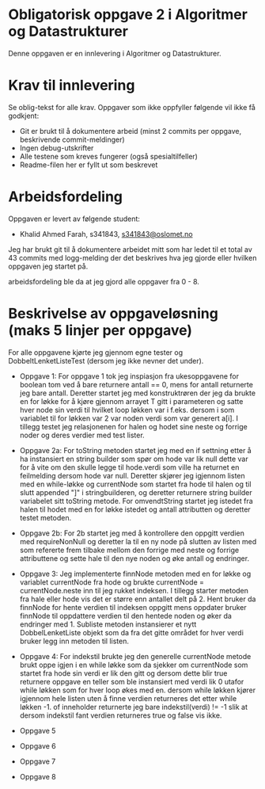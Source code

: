 # Obligatorisk oppgave 2 i Algoritmer og Datastrukturer

Denne oppgaven er en innlevering i Algoritmer og Datastrukturer. 

# Krav til innlevering

Se oblig-tekst for alle krav. Oppgaver som ikke oppfyller følgende vil ikke få godkjent:

* Git er brukt til å dokumentere arbeid (minst 2 commits per oppgave, beskrivende commit-meldinger)	
* Ingen debug-utskrifter
* Alle testene som kreves fungerer (også spesialtilfeller)
* Readme-filen her er fyllt ut som beskrevet

# Arbeidsfordeling

Oppgaven er levert av følgende student:
* Khalid Ahmed Farah, s341843, s341843@oslomet.no

Jeg har brukt git til å dokumentere arbeidet mitt som har ledet til et total av 43 commits med logg-melding der det
beskrives hva jeg gjorde eller hvilken oppgaven jeg startet på.

arbeidsfordeling ble da at jeg gjord alle oppgaver fra 0 - 8.

# Beskrivelse av oppgaveløsning (maks 5 linjer per oppgave)

For alle oppgavene kjørte jeg gjennom egne tester og DobbeltLenketListeTest (dersom jeg ikke nevner det under).

* Oppgave 1:
For oppgave 1 tok jeg inspiasjon fra ukesoppgavene for boolean tom ved å bare returnere antall == 0, mens for antall
returnerte jeg bare antall. Deretter startet jeg med konstruktrøren der jeg da brukte en for løkke for å kjøre gjennom
arrayet T gitt i parameteren og satte hver node sin verdi til hvilket loop løkken var i f.eks. dersom i som variablet
til for løkken var 2 var noden verdi som var generert a[i]. I tillegg testet jeg relasjonenen for halen og hodet sine
neste og forrige noder og deres verdier med test lister.

* Oppgave 2a:
For toString metoden startet jeg med en if settning etter å ha instansiert en string builder som spør om hode var lik
null dette var for å vite om den skulle legge til hode.verdi som ville ha returnet en feilmelding dersom hode var null.
Deretter skjører jeg igjennom listen med en while-løkke og currentNode som startet fra hode til halen og til slutt
appended "]" i stringbuilderen, og deretter returnere string builder variabelet sitt toString metode. For omvendtString
startet jeg istedet fra halen til hodet med en for løkke istedet og antall attributten og deretter testet metoden.

* Oppgave 2b:
For 2b startet jeg med å kontrollere den oppgitt verdien med requireNonNull og deretter la til en ny node på slutten av
listen med som refererte frem tilbake mellom den forrige med neste og forrige attributtene og sette hale til den nye
noden og øke antall og endringer. 

* Oppgave 3:
Jeg implementerte finnNode metoden med en for løkke og variablet currentNode fra hode og brukte
currentNode = currentNode.neste inn til jeg rukket indeksen. I tillegg starter metoden fra hale eller hode vis det er
større enn antallet delt på 2. Hent bruker da finnNode for hente verdien til indeksen oppgitt mens oppdater bruker
finnNode til oppdattere verdien til den hentede noden og øker da endringer med 1. Subliste metoden instansierer et 
nytt DobbelLenketListe objekt som da fra det gitte området for hver verdi bruker legg inn metoden til listen.

* Oppgave 4:
For indekstil brukte jeg den generelle currentNode metode brukt oppe igjen i en while løkke som da sjekker om
currentNode som startet fra hode sin verdi er lik den gitt og dersom dette blir true returnere oppgave en teller som 
ble instansiert med verdi lik 0 utafor while løkken som for hver loop økes med en. dersom while løkken kjører igjennom
hele listen uten å finne verdien returneres det etter while løkken -1. of inneholder returnerte jeg bare
indekstil(verdi) != -1 slik at dersom indekstil fant verdien returneres true og false vis ikke.

* Oppgave 5


* Oppgave 6


* Oppgave 7


* Oppgave 8